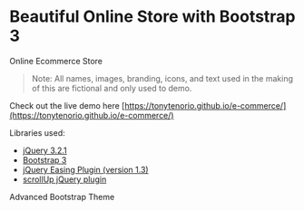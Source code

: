 # Beautiful Online Store with Bootstrap 3

Online Ecommerce Store

> Note: All names, images, branding, icons, and text used in the making of this are fictional and only used to demo.

Check out the live demo here [https://tonytenorio.github.io/e-commerce/](https://tonytenorio.github.io/e-commerce/)

Libraries used:

- [jQuery 3.2.1](http://jquery.com/)
- [Bootstrap 3](https://getbootstrap.com/docs/3.3/)
- [jQuery Easing Plugin (version 1.3)](http://gsgd.co.uk/sandbox/jquery/easing/)
- [scrollUp jQuery plugin](https://markgoodyear.com/2013/01/scrollup-jquery-plugin/)



Advanced Bootstrap Theme